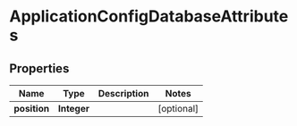 
# ApplicationConfigDatabaseAttributes

## Properties
Name | Type | Description | Notes
------------ | ------------- | ------------- | -------------
**position** | **Integer** |  |  [optional]



